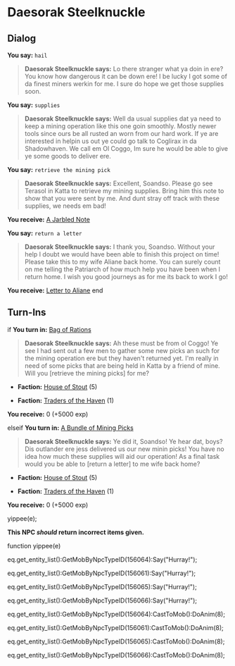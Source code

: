 # Daesorak Steelknuckle


## Dialog

**You say:** `hail`



>**Daesorak Steelknuckle says:** Lo there stranger what ya doin in ere? You know how dangerous it can be down ere! I be lucky I got some of da finest miners werkin for me. I sure do hope we get those supplies soon.

**You say:** `supplies`



>**Daesorak Steelknuckle says:** Well da usual supplies dat ya need to keep a mining operation like this one goin smoothly. Mostly newer tools since ours be all rusted an worn from our hard work. If ye are interested in helpin us out ye could go talk to Coglirax in da Shadowhaven. We call em Ol Coggo, Im sure he would be able to give ye some goods to deliver ere.

**You say:** `retrieve the mining pick`



>**Daesorak Steelknuckle says:** Excellent, Soandso. Please go see Terasol in Katta to retrieve my mining supplies. Bring him this note to show that you were sent by me. And dunt stray off track with these supplies, we needs em bad!


**You receive:**  [A Jarbled Note](/item/4754)

**You say:** `return a letter`



>**Daesorak Steelknuckle says:** I thank you, Soandso. Without your help I doubt we would have been able to finish this project on time! Please take this to my wife Aliane back home. You can surely count on me telling the Patriarch of how much help you have been when I return home. I wish you good journeys as for me its back to work I go!


**You receive:**  [Letter to Aliane](/item/4756)
end

## Turn-Ins





if **You turn in:** [Bag of Rations](/item/4747)


>**Daesorak Steelknuckle says:** Ah these must be from ol Coggo! Ye see I had sent out a few men to gather some new picks an such for the mining operation ere but they haven't returned yet. I'm really in need of some picks that are being held in Katta by a friend of mine. Will you [retrieve the mining picks] for me?


* __Faction:__ [House of Stout](/faction/1512) (5)


* __Faction:__ [Traders of the Haven](/faction/1508) (1)


 **You receive:** 0 (+5000 exp)

elseif **You turn in:** [A Bundle of Mining Picks](/item/4755)


>**Daesorak Steelknuckle says:** Ye did it, Soandso! Ye hear dat, boys? Dis outlander ere jess delivered us our new minin picks! You have no idea how much these supplies will aid our operation! As a final task would you be able to [return a letter] to me wife back home?


* __Faction:__ [House of Stout](/faction/1512) (5)


* __Faction:__ [Traders of the Haven](/faction/1508) (1)


 **You receive:** 0 (+5000 exp)


yippee(e);

**This NPC *should* return incorrect items given.**

function yippee(e)

eq.get_entity_list():GetMobByNpcTypeID(156064):Say("Hurray!");

eq.get_entity_list():GetMobByNpcTypeID(156061):Say("Hurray!");

eq.get_entity_list():GetMobByNpcTypeID(156065):Say("Hurray!");

eq.get_entity_list():GetMobByNpcTypeID(156066):Say("Hurray!");

eq.get_entity_list():GetMobByNpcTypeID(156064):CastToMob():DoAnim(8);

eq.get_entity_list():GetMobByNpcTypeID(156061):CastToMob():DoAnim(8);

eq.get_entity_list():GetMobByNpcTypeID(156065):CastToMob():DoAnim(8);

eq.get_entity_list():GetMobByNpcTypeID(156066):CastToMob():DoAnim(8);